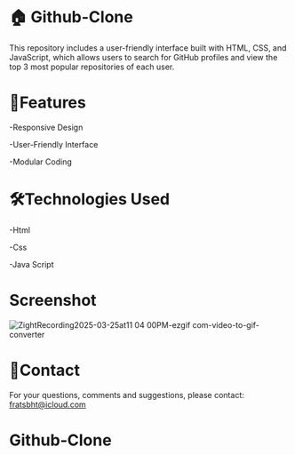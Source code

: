 # 🏠 Github-Clone

This repository includes a user-friendly interface built with HTML, CSS, and JavaScript, which allows users to search for GitHub profiles and view the top 3 most popular repositories of each user.

# 🚀Features

-Responsive Design

-User-Friendly Interface

-Modular Coding

# 🛠️Technologies Used

-Html

-Css

-Java Script

# Screenshot

![ZightRecording2025-03-25at11 04 00PM-ezgif com-video-to-gif-converter](https://github.com/user-attachments/assets/c1e3e92c-10d5-4148-aec7-053c92ff4fe9)

# 📨Contact

For your questions, comments and suggestions, please contact: fratsbht@icloud.com



# Github-Clone
